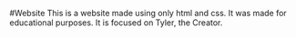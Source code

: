 #Website
This is a website made using only html and css.
It was made for educational purposes. 
It is focused on Tyler, the Creator.
